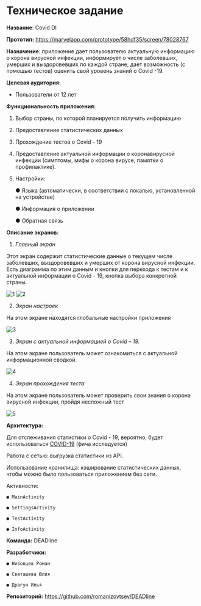 # Техническое задание

**Название**: Covid DI

**Прототип:** https://marvelapp.com/prototype/58hdf35/screen/78028767

**Назначение**: приложение дает пользователю актуальную информацию о корона вирусной инфекции, информирует о числе заболевших, умерших и выздоровевших по каждой стране, дает возможность (с помощью тестов) оценить свой уровень знаний о Covid -19.   

**Целевая аудитория:**
-	Пользователи от 12 лет

**Функциональность приложения:**
1.	Выбор страны, по которой планируется получить информацию
3.	Предоставление статистических данных
4.	Прохождение тестов о Covid - 19
5.	Предоставление актуальной информации о коронавирусной инфекции (симптомы, мифы о корона вирусе, памятки о профилактике).
6.	Настройки:

    ●	Языка (автоматически, в соответствии с локалью, установленной на устройстве)
  
    ●	Информация о приложении
  
    ●	Обратная связь

**Описание экранов:**

   1. *Главный экран*

Этот экран содержит статистические данные о текущем числе заболевших, выздоровевших и умерших от корона вирусной инфекции. Есть диаграмма по этим данным и кнопки для перехода к тестам и к актуальной информации о Covid - 19, кнопка выбора конкретной страны. 

![1](https://user-images.githubusercontent.com/71034773/112837702-e0791500-90a4-11eb-9f5b-12542e71c73f.jpg)
![2](https://user-images.githubusercontent.com/71034773/112837730-e7a02300-90a4-11eb-87ea-9275d1abf96f.jpg)

   2. *Экран настроек*

На этом экране находятся глобальные настройки приложения

![3](https://user-images.githubusercontent.com/71034773/112838208-7e6cdf80-90a5-11eb-8f4d-f05f1b95becd.jpg)

   3. *Экран с актуальной информацией о Covid – 19.*

На этом экране пользователь может ознакомиться с актуальной информационной сводкой.

![4](https://user-images.githubusercontent.com/71034773/112838283-8fb5ec00-90a5-11eb-90ee-23e0158336a7.jpg)

   4. *Экран прохождения теста*

На этом экране пользователь может проверить свои знания о корона вирусной инфекции, пройдя несложный тест

![5](https://user-images.githubusercontent.com/71034773/112838365-a78d7000-90a5-11eb-843d-26287da1441e.jpg)

**Архитектура:**

   Для отслеживания статистики о Covid - 19, вероятно, будет использоваться [COVID-19](https://github.com/M-Media-Group/Covid-19-API) (фича исследуется)
    
   Работа с сетью: выгрузка статистики из API.
    
   Использование хранилища: кэширование статистических данных, чтобы можно было пользоваться приложением без сети.

   Активности:
    
    ● MainActivity

    ● SettingsActivity

    ● TestActivity

    ● InfoActivity

**Команда:** DEADline

**Разработчики:**

    ● Низовцев Роман

    ● Светашева Юлия

    ● Драгун Илья

**Репозиторий:** https://github.com/romanizovtsev/DEADline


